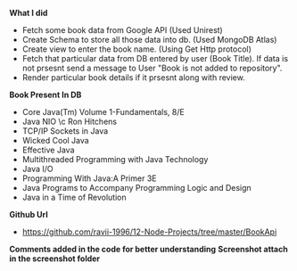 **What I did**

- Fetch some book data from Google API (Used Unirest)
- Create Schema to store all those data into db. (Used MongoDB Atlas)
- Create view to enter the book name. (Using Get Http protocol)
- Fetch that particular data from DB entered by user (Book Title). If data is not prsesnt send a message to User "Book is not added to repository".
- Render particular book details if it prsesnt along with review.

**Book Present In DB**

- Core Java(Tm) Volume 1-Fundamentals, 8/E
- Java NIO \c Ron Hitchens
- TCP/IP Sockets in Java
- Wicked Cool Java
- Effective Java
- Multithreaded Programming with Java Technology
- Java I/O
- Programming With Java:A Primer 3E
- Java Programs to Accompany Programming Logic and Design
- Java in a Time of Revolution


**Github Url**
- https://github.com/ravii-1996/12-Node-Projects/tree/master/BookApi


**Comments added in the code for better understanding**
**Screenshot attach in the screenshot folder**
